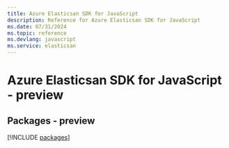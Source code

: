 ```yaml
---
title: Azure Elasticsan SDK for JavaScript
description: Reference for Azure Elasticsan SDK for JavaScript
ms.date: 07/31/2024
ms.topic: reference
ms.devlang: javascript
ms.service: elasticsan
---
```

# Azure Elasticsan SDK for JavaScript - preview
## Packages - preview
[!INCLUDE [packages](elasticsan-index.md)]